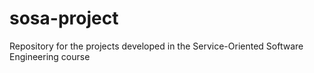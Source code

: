 # sosa-project
Repository for the projects developed in the Service-Oriented Software Engineering course
